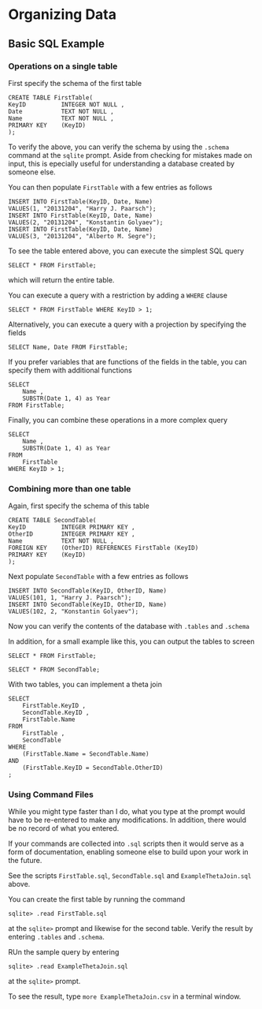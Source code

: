 # Organizing Data

## Basic SQL Example

### Operations on a single table

First specify the schema of the first table

```
CREATE TABLE FirstTable(
KeyID          INTEGER NOT NULL ,
Date           TEXT NOT NULL ,
Name           TEXT NOT NULL ,
PRIMARY KEY    (KeyID)
);
```

To verify the above, you can verify the schema by using the ```.schema``` command at the ```sqlite``` prompt. 
Aside from checking for mistakes made on input, this is epecially useful for understanding a database created by someone else. 

You can then populate ```FirstTable``` with a few entries as follows

```
INSERT INTO FirstTable(KeyID, Date, Name)
VALUES(1, "20131204", "Harry J. Paarsch");
INSERT INTO FirstTable(KeyID, Date, Name)
VALUES(2, "20131204", "Konstantin Golyaev");
INSERT INTO FirstTable(KeyID, Date, Name)
VALUES(3, "20131204", "Alberto M. Segre");
```
To see the table entered above, you can execute the simplest SQL query
```
SELECT * FROM FirstTable;
```
which will return the entire table. 

You can execute a query with a restriction by adding a ```WHERE``` clause

```
SELECT * FROM FirstTable WHERE KeyID > 1;
```

Alternatively, you can execute a query with a projection by specifying the fields
```
SELECT Name, Date FROM FirstTable;
```

If you prefer variables that are functions of the fields in the table, you can specify them with additional functions
```
SELECT 
    Name ,
    SUBSTR(Date 1, 4) as Year 
FROM FirstTable;
```


Finally, you can combine these operations in a more complex query

```
SELECT 
    Name ,
    SUBSTR(Date 1, 4) as Year 
FROM 
    FirstTable
WHERE KeyID > 1;
```

### Combining more than one table

Again, first specify the schema of this table

```
CREATE TABLE SecondTable(
KeyID          INTEGER PRIMARY KEY ,
OtherID        INTEGER PRIMARY KEY ,
Name           TEXT NOT NULL ,
FOREIGN KEY    (OtherID) REFERENCES FirstTable (KeyID)
PRIMARY KEY    (KeyID)
);
```


Next populate ```SecondTable``` with a few entries as follows

```
INSERT INTO SecondTable(KeyID, OtherID, Name)
VALUES(101, 1, "Harry J. Paarsch");
INSERT INTO SecondTable(KeyID, OtherID, Name)
VALUES(102, 2, "Konstantin Golyaev");
```

Now you can verify the contents of the database with ```.tables``` and ```.schema```

In addition, for a small example like this, you can output the tables to screen

```
SELECT * FROM FirstTable;
```
```
SELECT * FROM SecondTable;
```

With two tables, you can implement a theta join

```
SELECT 
    FirstTable.KeyID ,
    SecondTable.KeyID ,
    FirstTable.Name
FROM
    FirstTable ,
    SecondTable
WHERE 
    (FirstTable.Name = SecondTable.Name)
AND
    (FirstTable.KeyID = SecondTable.OtherID)
;
```

### Using Command Files

While you might type faster than I do, what you type at the prompt would have to be re-entered to make any modifications. In addition, there would be no record of what you entered.

If your commands are collected into ```.sql``` scripts then it would serve as a form of documentation, enabling someone else to build upon your work in the future.

See the scripts ```FirstTable.sql```, ```SecondTable.sql``` and ```ExampleThetaJoin.sql``` above.

You can create the first table by running the command 

```
sqlite> .read FirstTable.sql
```
at the ```sqlite>``` prompt and likewise for the second table. 
Verify the result by entering ```.tables``` and ```.schema```.

RUn the sample query by entering 
```
sqlite> .read ExampleThetaJoin.sql
```
at the ```sqlite>``` prompt.

To see the result, type ```more ExampleThetaJoin.csv``` in a terminal window. 



